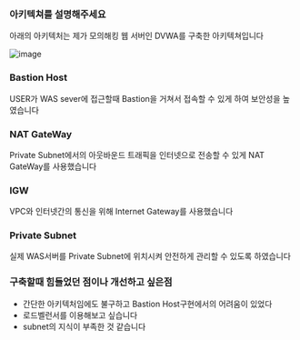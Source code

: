 ### 아키텍쳐를 설명해주세요

아래의 아키텍처는 제가 모의해킹 웹 서버인 DVWA를 구축한 아키텍쳐입니다

![image](https://user-images.githubusercontent.com/103114153/220906024-272f1121-d2e3-4742-b07e-fc7072f77151.png)

### Bastion Host 
USER가 WAS sever에 접근할때 Bastion을 거쳐서 접속할 수 있게 하여 보안성을 높였습니다
### NAT GateWay 
Private Subnet에서의 아웃바운드 트래픽을 인터넷으로 전송할 수 있게 NAT GateWay를 사용했습니다
### IGW
VPC와 인터넷간의 통신을 위해 Internet Gateway를 사용했습니다
### Private Subnet
실제 WAS서버를 Private Subnet에 위치시켜 안전하게 관리할 수 있도록 하였습니다

### 구축할때 힘들었던 점이나 개선하고 싶은점
- 간단한 아키텍처임에도 불구하고 Bastion Host구현에서의 어려움이 있었다
- 로드벨런서를 이용해보고 싶습니다
- subnet의 지식이 부족한 것 같습니다
